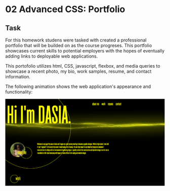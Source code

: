 # 02 Advanced CSS: Portfolio

## Task

For this homework studens were tasked with created a professional portfolio that will be builded on as the course progreses. This portfolio showcases current skills to potential
employers with the hopes of eventually adding links to deployable web applications.

This portofolio utilizes html, CSS, javascript, flexbox, and media queries to showcase a recent photo, my bio, work samples, resume, and contact information. 


The following animation shows the web application's appearance and functionality:

![PortfolioScreenshot](./Assets/PortfolioScreenshot.PNG)

